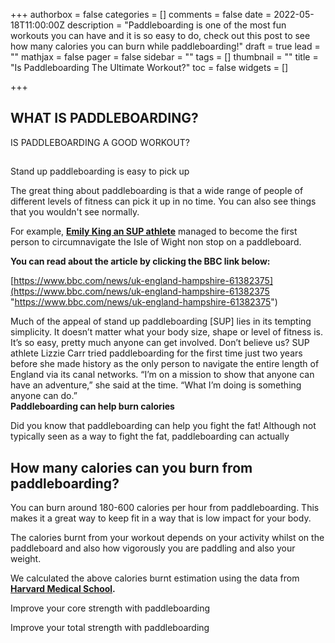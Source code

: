 +++
authorbox = false
categories = []
comments = false
date = 2022-05-18T11:00:00Z
description = "Paddleboarding is one of the most fun workouts you can have and it is so easy to do, check out this post to see how many calories you can burn while paddleboarding!"
draft = true
lead = ""
mathjax = false
pager = false
sidebar = ""
tags = []
thumbnail = ""
title = "Is Paddleboarding The Ultimate Workout?"
toc = false
widgets = []

+++
## WHAT IS PADDLEBOARDING?

  
IS PADDLEBOARDING A GOOD WORKOUT?

##   
Stand up paddleboarding is easy to pick up

The great thing about paddleboarding is that a wide range of people of different levels of fitness can pick it up in no time.  You can also see things that you wouldn't see normally.  

For example, [**Emily King an SUP athlete**](https://www.instagram.com/emilykingsup/) managed to become the first person to circumnavigate the Isle of Wight non stop on a paddleboard.  

**You can read about the article by clicking the BBC link below:**

[https://www.bbc.com/news/uk-england-hampshire-61382375](https://www.bbc.com/news/uk-england-hampshire-61382375 "https://www.bbc.com/news/uk-england-hampshire-61382375")

Much of the appeal of stand up paddleboarding \[SUP\] lies in its tempting simplicity. It doesn’t matter what your body size, shape or level of fitness is. It’s so easy, pretty much anyone can get involved. Don’t believe us? SUP athlete Lizzie Carr tried paddleboarding for the first time just two years before she made history as the only person to navigate the entire length of England via its canal networks. “I’m on a mission to show that anyone can have an adventure,” she said at the time. “What I’m doing is something anyone can do.”  
**Paddleboarding can help burn calories**

Did you know that paddleboarding can help you fight the fat!  Although not typically seen as a way to fight the fat, paddleboarding can actually   

## How many calories can you burn from paddleboarding?

You can burn around 180-600 calories per hour from paddleboarding.  This makes it a great way to keep fit in a way that is low impact for your body.

The calories burnt from your workout depends on your activity whilst on the paddleboard and also how vigorously you are paddling and also your weight.  

We calculated the above calories burnt estimation using the data from [**Harvard Medical School**]()**.**

Improve your core strength with paddleboarding

Improve your total strength with paddleboarding